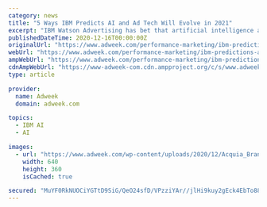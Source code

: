 ```yaml
---
category: news
title: "5 Ways IBM Predicts AI and Ad Tech Will Evolve in 2021"
excerpt: "IBM Watson Advertising has bet that artificial intelligence and anonymized behavioral insights will play a central role in that post-cookie future. The company has rolled out a series of product releases this year that aimed to lessen marketers’ reliance on personal data."
publishedDateTime: 2020-12-16T00:00:00Z
originalUrl: "https://www.adweek.com/performance-marketing/ibm-predictions-artificial-intelligence-ad-tech-2021/"
webUrl: "https://www.adweek.com/performance-marketing/ibm-predictions-artificial-intelligence-ad-tech-2021/"
ampWebUrl: "https://www.adweek.com/performance-marketing/ibm-predictions-artificial-intelligence-ad-tech-2021/amp/"
cdnAmpWebUrl: "https://www-adweek-com.cdn.ampproject.org/c/s/www.adweek.com/performance-marketing/ibm-predictions-artificial-intelligence-ad-tech-2021/amp/"
type: article

provider:
  name: Adweek
  domain: adweek.com

topics:
  - IBM AI
  - AI

images:
  - url: "https://www.adweek.com/wp-content/uploads/2020/12/Acquia_Brandshare_123020_HP-640x360.png"
    width: 640
    height: 360
    isCached: true

secured: "MuYF0RkNUOCiYGTtD9SiG/QeO24sfD/VPzziYAr//jlHi9kuy2gEck4EbTo88/eZ50ZIHCRYxRGMX2W26/q8H3/5HgtRHoPEH4p1NKk8IdVvKyAUe0YslkhBhpQ3+KTvzkShhL/bh3OxlXG9g/a7b8P3grXpX23OLJAni5C0gaix7MGBbQpgJvAnvGNad/TTb3phadcj+eoxPPvrWb/HiPKz6myh+MZUtLN4MBVjcHk7Hco/2nrOpEloSx5tQ7kxFx2HbrxsYwzXbIlcGr2nnjL14q+S15y1IPbZAZC1hYaxcP2u+5BbQcigOnhQ8bbdKGryPS9f/HdQ/fTCCo9sTS/Dg2TlrrjrJV6jCin8+pk=;XuA8eA3+CPpweioxUWdtZg=="
---
```


